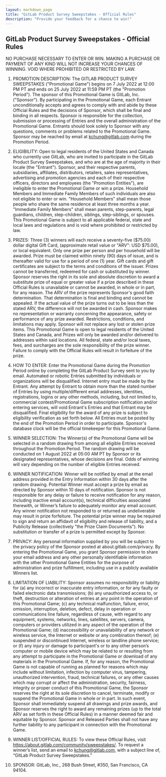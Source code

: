 ```yaml
---
layout: markdown_page
title: "GitLab Product Survey Sweepstakes - Official Rules"
description: "Provide your feedback for a chance to win!"
---
```



## GitLab Product Survey Sweepstakes - Official Rules

NO PURCHASE NECESSARY TO ENTER OR WIN. MAKING A PURCHASE OR PAYMENT OF ANY KIND WILL NOT INCREASE YOUR CHANCES OF WINNING. VOID WHERE PROHIBITED OR RESTRICTED BY LAW.

1. PROMOTION DESCRIPTION: The GITLAB PRODUCT SURVEY SWEEPSTAKES ("Promotional Game") begins on 7 July 2022 at 12:00 PM PT and ends on 25 July 2022 at 11:59 PM PT (the "Promotion Period").
The sponsor of this Promotional Game is GitLab, Inc. ("Sponsor"). By participating in the Promotional Game, each Entrant unconditionally accepts and agrees to comply with and abide by these Official Rules and the decisions of Sponsor, which shall be final and binding in all respects. Sponsor is responsible for the collection, submission or processing of Entries and the overall administration of the Promotional Game. Entrants should look solely to Sponsor with any questions, comments or problems related to the Promotional Game. Sponsor may be reached by email at kchung@gitlab.com during the Promotion Period.

2. ELIGIBILITY: Open to legal residents of the United States and Canada who currently use GitLab, who are invited to participate in the GitLab Product Survey Sweepstakes, and who are at the age of majority in their locale (the "Entrant"). Sponsor, and their respective parents, subsidiaries, affiliates, distributors, retailers, sales representatives, advertising and promotion agencies and each of their respective officers, directors and employees (the "Promotion Entities"), are ineligible to enter the Promotional Game or win a prize. Household Members and Immediate Family Members of such individuals are also not eligible to enter or win. "Household Members" shall mean those people who share the same residence at least three months a year. "Immediate Family Members" shall mean parents, step-parents, legal guardians, children, step-children, siblings, step-siblings, or spouses. This Promotional Game is subject to all applicable federal, state and local laws and regulations and is void where prohibited or restricted by law.

3. PRIZES: Three (3) winners will each receive a seventy-five ($75.00) dollar digital Gift Card, (approximate retail value or "ARV": USD $75.00), or local equivalent.
Only one prize per person and per household will be awarded. Prize must be claimed within ninety (90) days of issue, and is thereafter valid for use for a period of one (1) year. Gift cards and gift certificates are subject to the terms and conditions of the issuer. Prizes cannot be transferred, redeemed for cash or substituted by winner. Sponsor reserves the right in its sole and absolute discretion to award a substitute prize of equal or greater value if a prize described in these Official Rules is unavailable or cannot be awarded, in whole or in part, for any reason. The ARV of the prize represents Sponsor's good faith determination. That determination is final and binding and cannot be appealed. If the actual value of the prize turns out to be less than the stated ARV, the difference will not be awarded in cash. Sponsor makes no representation or warranty concerning the appearance, safety or performance of any prize awarded. Restrictions, conditions, and limitations may apply. Sponsor will not replace any lost or stolen prize items.
This Promotional Game is open to legal residents of the United States and Canada, and Prizes will only be awarded and/or delivered to addresses within said locations. All federal, state and/or local taxes, fees, and surcharges are the sole responsibility of the prize winner. Failure to comply with the Official Rules will result in forfeiture of the prize.

4. HOW TO ENTER: Enter the Promotional Game during the Promotion Period online by completing the GitLab Product Survey sent to you by email.
Automated or robotic Entries submitted by individuals or organizations will be disqualified. Internet entry must be made by the Entrant. Any attempt by Entrant to obtain more than the stated number of Entries by using multiple/different email addresses, identities, registrations, logins or any other methods, including, but not limited to, commercial contest/Promotional Game subscription notification and/or entering services, will void Entrant's Entries and that Entrant may be disqualified. Final eligibility for the award of any prize is subject to eligibility verification as set forth below. All Entries must be posted by the end of the Promotion Period in order to participate. Sponsor's database clock will be the official timekeeper for this Promotional Game.

5. WINNER SELECTION: The Winner(s) of the Promotional Game will be selected in a random drawing from among all eligible Entries received throughout the Promotion Period. The random drawing will be conducted on 1 August 2022 at 05:00 AM PT by Sponsor or its designated representatives, whose decisions are final. Odds of winning will vary depending on the number of eligible Entries received.

6. WINNER NOTIFICATION: Winner will be notified by email at the email address provided in the Entry Information within 30 days after the random drawing. Potential Winner must accept a prize by email as directed by Sponsor within 10 days of notification. Sponsor is not responsible for any delay or failure to receive notification for any reason, including inactive email account(s), technical difficulties associated therewith, or Winner’s failure to adequately monitor any email account.
Any winner notification not responded to or returned as undeliverable may result in prize forfeiture. The potential prize winner may be required to sign and return an affidavit of eligibility and release of liability, and a Publicity Release (collectively "the Prize Claim Documents"). No substitution or transfer of a prize is permitted except by Sponsor.

7. PRIVACY: Any personal information supplied by you will be subject to the privacy policy of the Sponsor posted at about.gitlab.com/privacy. By entering the Promotional Game, you grant Sponsor permission to share your email address and any other personally identifiable information with the other Promotional Game Entities for the purpose of administration and prize fulfillment, including use in a publicly available Winners list.
 
 8. LIMITATION OF LIABILITY: Sponsor assumes no responsibility or liability for (a) any incorrect or inaccurate entry information, or for any faulty or failed electronic data transmissions; (b) any unauthorized access to, or theft, destruction or alteration of entries at any point in the operation of this Promotional Game; (c) any technical malfunction, failure, error, omission, interruption, deletion, defect, delay in operation or communications line failure, regardless of cause, with regard to any equipment, systems, networks, lines, satellites, servers, camera, computers or providers utilized in any aspect of the operation of the Promotional Game; (d) inaccessibility or unavailability of any network or wireless service, the Internet or website or any combination thereof; (e) suspended or discontinued Internet, wireless or landline phone service; or (f) any injury or damage to participant's or to any other person’s computer or mobile device which may be related to or resulting from any attempt to participate in the Promotional Game or download of any materials in the Promotional Game.
If, for any reason, the Promotional Game is not capable of running as planned for reasons which may include without limitation, infection by computer virus, tampering, unauthorized intervention, fraud, technical failures, or any other causes which may corrupt or affect the administration, security, fairness, integrity or proper conduct of this Promotional Game, the Sponsor reserves the right at its sole discretion to cancel, terminate, modify or suspend the Promotional Game in whole or in part. In such event, Sponsor shall immediately suspend all drawings and prize awards, and Sponsor reserves the right to award any remaining prizes (up to the total ARV as set forth in these Official Rules) in a manner deemed fair and equitable by Sponsor. Sponsor and Released Parties shall not have any further liability to any participant in connection with the Promotional Game.

9. WINNER LIST/OFFICIAL RULES: To view these Official Rules, visit https://about.gitlab.com/community/sweepstakes/. To request a winner’s list, send an email to kchung@gitlab.com, with a subject line of, “GitLab Product Survey Sweepstakes.”

10. SPONSOR: GitLab, Inc., 268 Bush Street, #350, San Francisco, CA 94104.
  





